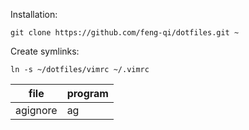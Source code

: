 Installation:

	git clone https://github.com/feng-qi/dotfiles.git ~


Create symlinks:

	ln -s ~/dotfiles/vimrc ~/.vimrc

file      | program
--------- | --------
agignore  | ag
